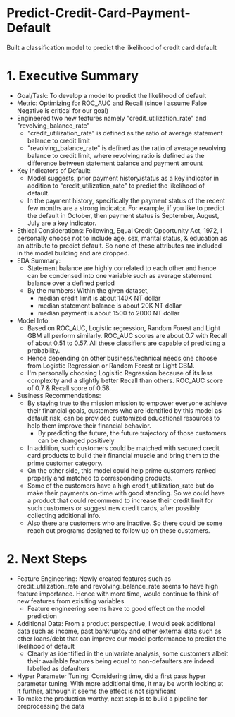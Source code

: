 # Predict-Credit-Card-Payment-Default
Built a classification model to predict the likelihood of credit card default 
# 1. Executive Summary

- Goal/Task: To develop a model to predict the likelihood of default
- Metric: Optimizing for ROC_AUC and Recall (since I assume False Negative is critical for our goal)
- Engineered two new features namely "credit_utilization_rate" and "revolving_balance_rate"
    - "credit_utilization_rate" is defined as the ratio of average statement balance to credit limit
    - "revolving_balance_rate" is defined as the ratio of average revolving balance to credit limit, where revolving ratio is defined as the difference between statement balance and payment amount
- Key Indicators of Default:
    - Model suggests, prior payment history/status as a key indicator in addition to "credit_utilization_rate" to predict the likelihood of default. 
    - In the payment history, specifically the payment status of the recent few months are a strong indicator. For example, if you like to predict the default in October, then payment status is September, August, July are a key indicator.
- Ethical Considerations: Following, Equal Credit Opportunity Act, 1972, I personally choose not to include age, sex, marital status, & education as an attribute to predict default. So none of these attributes are included in the model building and are dropped.
- EDA Summary:
    - Statement balance are highly correlated to each other and hence can be condensed into one variable such as average statement balance over a defined period
    - By the numbers: Within the given dataset,
        - median credit limit is about 140K NT dollar
        - median statement balance is about 20K NT dollar
        - median payment is about 1500 to 2000 NT dollar
- Model Info: 
    - Based on ROC_AUC, Logistic regression, Random Forest and Light GBM all perform similarly. ROC_AUC scores are about 0.7 with Recall of about 0.51 to 0.57. All these classifiers are capable of predicting a probability.
    - Hence depending on other business/technical needs one choose from Logistic Regression or Random Forest or Light GBM.
    - I'm personally choosing Logisitic Regression because of its less complexity and a slightly better Recall than others. ROC_AUC score of 0.7 & Recall score of 0.58.
- Business Recommendations:
    - By staying true to the mission mission to empower everyone achieve their financial goals, customers who are identified by this model as default risk, can be provided customized educational resources to help them improve their financial behavior.
        - By predicting the future, the future trajectory of those customers can be changed positively
    - In addition, such customers could be matched with secured credit card products to build their financial muscle and bring them to the prime customer category.
    - On the other side, this model could help prime customers ranked properly and matched to corresponding products.
    - Some of the customers have a high credit_utilization_rate but do make their payments on-time with good standing. So we could have a product that could recommend to increase their credit limit for such customers or suggest new credit cards, after possibly collecting additional info.
    - Also there are customers who are inactive. So there could be some reach out programs designed to follow up on these customers.

# 2. Next Steps
- Feature Engineering: Newly created features such as credit_utilization_rate and revolving_balance_rate seems to have high feature importance. Hence with more time, would continue to think of new features from exisiting variables
    - Feature engineering seems have to good effect on the model prediction
- Additional Data: From a product perspective, I would seek additional data such as income, past bankruptcy and other external data such as other loans/debt that can improve our model performance to predict the likelihood of default
    - Clearly as identified in the univariate analysis, some customers albeit their available features being equal to non-defaulters are indeed labelled as defaulters
- Hyper Parameter Tuning: Considering time, did a first pass hyper parameter tuning. With more additional time, it may be worth looking at it further, although it seems the effect is not significant
- To make the production worthy, next step is to build a pipeline for preprocessing the data
